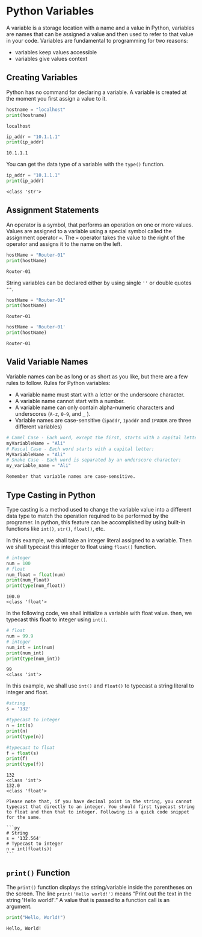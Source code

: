 # Python Variables

A variable is a storage location with a name and a value in Python, variables are names that can be assigned a value and then used to refer to that value in your code. Variables are fundamental to programming for two reasons:

- variables keep values accessible
- variables give values context

## Creating Variables

Python has no command for declaring a variable. A variable is created at the moment you first assign a value to it.

```py
hostname = "localhost"
print(hostname)
```

```console
localhost
```

```py
ip_addr = "10.1.1.1"
print(ip_addr)
```

```console
10.1.1.1
```

You can get the data type of a variable with the `type()` function.

```py
ip_addr = "10.1.1.1"
print(ip_addr)
```

```console
<class 'str'>
```

## Assignment Statements

An operator is a symbol, that performs an operation on one or more values. Values are assigned to a variable using a special symbol called the assignment operator `=`. The `=` operator takes the value to the right of the operator and assigns it to the name on the left.

```py
hostName = "Router-01"
print(hostName)
```

```console
Router-01
```

String variables can be declared either by using single `''` or double quotes `""`.

```py
hostName = "Router-01"
print(hostName)
```

```console
Router-01
```

```py
hostName = 'Router-01'
print(hostName)
```

```console
Router-01
```

## Valid Variable Names

Variable names can be as long or as short as you like, but there are a few rules to follow. Rules for Python variables:

- A variable name must start with a letter or the underscore character.
- A variable name cannot start with a number.
- A variable name can only contain alpha-numeric characters and underscores (`A-z`, `0-9`, and `_` ).
- Variable names are case-sensitive (`ipaddr`, `Ipaddr` and `IPADDR` are three different variables)

```py
# Camel Case - Each word, except the first, starts with a capital letter:
myVariableName = "Ali"
# Pascal Case - Each word starts with a capital letter:
MyVariableName = "Ali"
# Snake Case - Each word is separated by an underscore character:
my_variable_name = "Ali"
```

```{Note}
Remember that variable names are case-sensitive.
```

## Type Casting in Python

Type casting is a method used to change the variable  value into a different data type to match the operation required to be performed by the programer. In python, this feature can be accomplished by using built-in functions like `int()`, `str()`, `float()`, etc.

In this example, we shall take an integer literal assigned to a variable. Then we shall typecast this integer to float using `float()` function.

```py
# integer
num = 100
# float
num_float = float(num)
print(num_float)
print(type(num_float))
```

```console
100.0
<class 'float'>
```

In the following code, we shall initialize a variable with float value. then, we typecast this float to integer using `int()`.

```py
# float
num = 99.9
# integer
num_int = int(num)
print(num_int)
print(type(num_int))
```

```console
99
<class 'int'>
```

In this example, we shall use `int()` and `float()` to typecast a string literal to integer and float.

```py
#string
s = '132'

#typecast to integer
n = int(s)
print(n)
print(type(n))

#typecast to float
f = float(s)
print(f)
print(type(f))
```

```console
132
<class 'int'>
132.0
<class 'float'>
```

````{margin}
Please note that, if you have decimal point in the string, you cannot typecast that directly to an integer. You should first typecast string to float and then that to integer. Following is a quick code snippet for the same.

```py
# String
s = '132.564'
# Typecast to integer
n = int(float(s))
```
````

## `print()` Function

The `print()` function displays the string/variable inside the parentheses on the screen. The line `print('Hello world!')` means “Print out the text in the string 'Hello world!'.”  A value that is passed to a function call is an argument.

```py
print("Hello, World!")
```

```console
Hello, World!
```
